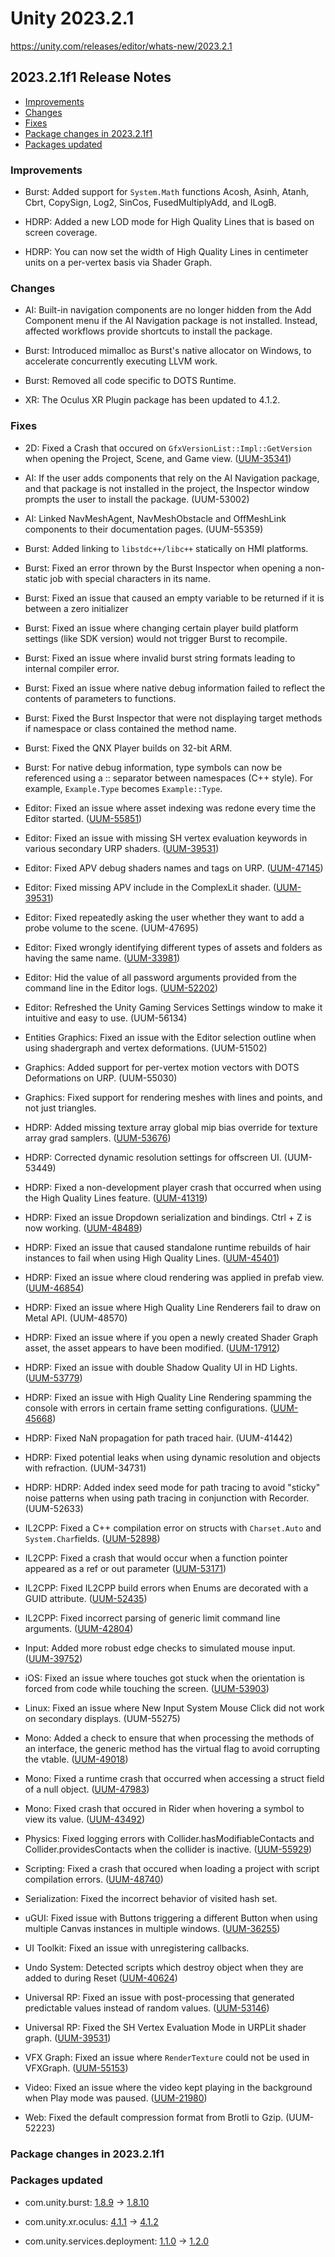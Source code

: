# Unity 2023.2.1

https://unity.com/releases/editor/whats-new/2023.2.1

## 2023.2.1f1 Release Notes

- [Improvements](#improvements)
- [Changes](#changes)
- [Fixes](#fixes)
- [Package changes in 2023.2.1f1](#package-changes-in-202321f1)
- [Packages updated](#packages-updated)


### Improvements

*   Burst: Added support for `System.Math` functions Acosh, Asinh, Atanh, Cbrt, CopySign, Log2, SinCos, FusedMultiplyAdd, and ILogB.
    
*   HDRP: Added a new LOD mode for High Quality Lines that is based on screen coverage.
    
*   HDRP: You can now set the width of High Quality Lines in centimeter units on a per-vertex basis via Shader Graph.
    

### Changes

*   AI: Built-in navigation components are no longer hidden from the Add Component menu if the AI Navigation package is not installed. Instead, affected workflows provide shortcuts to install the package.
    
*   Burst: Introduced mimalloc as Burst's native allocator on Windows, to accelerate concurrently executing LLVM work.
    
*   Burst: Removed all code specific to DOTS Runtime.
    
*   XR: The Oculus XR Plugin package has been updated to 4.1.2.
    

### Fixes

*   2D: Fixed a Crash that occured on `GfxVersionList::Impl::GetVersion` when opening the Project, Scene, and Game view. ([UUM-35341](https://issuetracker.unity3d.com/issues/crash-on-gfxversionlist-impl-getversion-when-opening-project-slash-scene-slash-game-view))
    
*   AI: If the user adds components that rely on the AI Navigation package, and that package is not installed in the project, the Inspector window prompts the user to install the package. (UUM-53002)
    
*   AI: Linked NavMeshAgent, NavMeshObstacle and OffMeshLink components to their documentation pages. (UUM-55359)
    
*   Burst: Added linking to `libstdc++/libc++` statically on HMI platforms.
    
*   Burst: Fixed an error thrown by the Burst Inspector when opening a non-static job with special characters in its name.
    
*   Burst: Fixed an issue that caused an empty variable to be returned if it is between a zero initializer
    
*   Burst: Fixed an issue where changing certain player build platform settings (like SDK version) would not trigger Burst to recompile.
    
*   Burst: Fixed an issue where invalid burst string formats leading to internal compiler error.
    
*   Burst: Fixed an issue where native debug information failed to reflect the contents of parameters to functions.
    
*   Burst: Fixed the Burst Inspector that were not displaying target methods if namespace or class contained the method name.
    
*   Burst: Fixed the QNX Player builds on 32-bit ARM.
    
*   Burst: For native debug information, type symbols can now be referenced using a :: separator between namespaces (C++ style). For example, `Example.Type` becomes `Example::Type`.
    
*   Editor: Fixed an issue where asset indexing was redone every time the Editor started. ([UUM-55851](https://issuetracker.unity3d.com/issues/search-indexing-restart-each-time-you-start-unity))
    
*   Editor: Fixed an issue with missing SH vertex evaluation keywords in various secondary URP shaders. ([UUM-39531](https://issuetracker.unity3d.com/issues/urp-apv-per-vertex-probe-sampling-doesnt-work-on-shadergraphs))
    
*   Editor: Fixed APV debug shaders names and tags on URP. ([UUM-47145](https://issuetracker.unity3d.com/issues/shaders-probevolumesamplingdebug-and-probevolumeoffsetdebug-are-incorrectly-named-on-urp))
    
*   Editor: Fixed missing APV include in the ComplexLit shader. ([UUM-39531](https://issuetracker.unity3d.com/issues/urp-apv-per-vertex-probe-sampling-doesnt-work-on-shadergraphs))
    
*   Editor: Fixed repeatedly asking the user whether they want to add a probe volume to the scene. (UUM-47695)
    
*   Editor: Fixed wrongly identifying different types of assets and folders as having the same name. ([UUM-33981](https://issuetracker.unity3d.com/issues/moving-an-asset-with-same-name-as-a-folder-in-the-destination-causes-naming-conflict))
    
*   Editor: Hid the value of all password arguments provided from the command line in the Editor logs. ([UUM-52202](https://issuetracker.unity3d.com/issues/vcs-p4-vcperforcepassword-argument-value-is-not-being-hidden-when-unity-is-launched-through-command-line-interface))
    
*   Editor: Refreshed the Unity Gaming Services Settings window to make it intuitive and easy to use. (UUM-56134)
    
*   Entities Graphics: Fixed an issue with the Editor selection outline when using shadergraph and vertex deformations. (UUM-51502)
    
*   Graphics: Added support for per-vertex motion vectors with DOTS Deformations on URP. (UUM-55030)
    
*   Graphics: Fixed support for rendering meshes with lines and points, and not just triangles.
    
*   HDRP: Added missing texture array global mip bias override for texture array grad samplers. ([UUM-53676](https://issuetracker.unity3d.com/issues/hdrp-is-missing-a-mipmap-bias-override-for-sample-texture2d-array-grad))
    
*   HDRP: Corrected dynamic resolution settings for offscreen UI. (UUM-53449)
    
*   HDRP: Fixed a non-development player crash that occurred when using the High Quality Lines feature. ([UUM-41319](https://issuetracker.unity3d.com/issues/player-crashes-on-sharedobject-gfxdeviceasynccommand-arg-1-sharedobjectfactorygfxdeviceasynccommand-arg-release-when-it-runs-out-of-memory))
    
*   HDRP: Fixed an issue Dropdown serialization and bindings. Ctrl + Z is now working. ([UUM-48489](https://issuetracker.unity3d.com/issues/hdrp-color-checker-tool-undo-does-not-work-with-the-palette-type-dropdown))
    
*   HDRP: Fixed an issue that caused standalone runtime rebuilds of hair instances to fail when using High Quality Lines. ([UUM-45401](https://issuetracker.unity3d.com/issues/cant-rebuild-hair-using-hair-system-in-the-player))
    
*   HDRP: Fixed an issue where cloud rendering was applied in prefab view. ([UUM-46854](https://issuetracker.unity3d.com/issues/scene-view-prefab-mode-context-overlay-in-scene-view-doesnt-cover-volumetric-clouds))
    
*   HDRP: Fixed an issue where High Quality Line Renderers fail to draw on Metal API. (UUM-48570)
    
*   HDRP: Fixed an issue where if you open a newly created Shader Graph asset, the asset appears to have been modified. ([UUM-17912](https://issuetracker.unity3d.com/issues/shadergraphs-get-checked-out-in-perforce-every-time-they-get-reimported))
    
*   HDRP: Fixed an issue with double Shadow Quality UI in HD Lights. ([UUM-53779](https://issuetracker.unity3d.com/issues/hdrp-double-shadow-filtering-settings))
    
*   HDRP: Fixed an issue with High Quality Line Rendering spamming the console with errors in certain frame setting configurations. ([UUM-45668](https://issuetracker.unity3d.com/issues/compute-shader-stagerasterfine-exception-is-thrown-when-hdrp-high-quality-line-renderer-is-used))
    
*   HDRP: Fixed NaN propagation for path traced hair. (UUM-41442)
    
*   HDRP: Fixed potential leaks when using dynamic resolution and objects with refraction. (UUM-34731)
    
*   HDRP: HDRP: Added index seed mode for path tracing to avoid "sticky" noise patterns when using path tracing in conjunction with Recorder. (UUM-52633)
    
*   IL2CPP: Fixed a C++ compilation error on structs with `Charset.Auto` and `System.Char`fields. ([UUM-52898](https://issuetracker.unity3d.com/issues/structure-with-charset-dot-auto-prevents-project-build-when-il2cpp-is-selected))
    
*   IL2CPP: Fixed a crash that would occur when a function pointer appeared as a ref or out parameter ([UUM-53171](https://issuetracker.unity3d.com/issues/system-dot-invalidoperationexception-sequence-contains-no-matching-element-is-thrown-ehn-building-with-il2cpp))
    
*   IL2CPP: Fixed IL2CPP build errors when Enums are decorated with a GUID attribute. ([UUM-52435](https://issuetracker.unity3d.com/issues/il2cpp-build-fails-when-enums-are-decorated-with-a-guid-attribute))
    
*   IL2CPP: Fixed incorrect parsing of generic limit command line arguments. ([UUM-42804](https://issuetracker.unity3d.com/issues/il2cpp-unresolved-externals-when-referencing-unity-iap-configurationbuilder-dot-instance-on-uwp))
    
*   Input: Added more robust edge checks to simulated mouse input. ([UUM-39752](https://issuetracker.unity3d.com/issues/macos-input-dot-getmousebuttondown-gets-set-to-true-when-pressing-and-when-releasing-the-mouse-button-in-the-device-simulator-view-if-targetframerate-is-set-in-the-script))
    
*   iOS: Fixed an issue where touches got stuck when the orientation is forced from code while touching the screen. ([UUM-53903](https://issuetracker.unity3d.com/issues/ios-input-system-enhancedtouch-touches-persist-when-released-after-tapping-and-holding-and-then-changing-screen-dot-orientation))
    
*   Linux: Fixed an issue where New Input System Mouse Click did not work on secondary displays. (UUM-55275)
    
*   Mono: Added a check to ensure that when processing the methods of an interface, the generic method has the virtual flag to avoid corrupting the vtable. ([UUM-49018](https://issuetracker.unity3d.com/issues/function-table-corrupts-when-using-generic-static-interface-method))
    
*   Mono: Fixed a runtime crash that occurred when accessing a struct field of a null object. ([UUM-47983](https://issuetracker.unity3d.com/issues/crash-on-system-dot-buffer-internalmemcpy-when-physics-are-updated))
    
*   Mono: Fixed crash that occured in Rider when hovering a symbol to view its value. ([UUM-43492](https://issuetracker.unity3d.com/issues/crash-on-raiseexception-when-hovering-over-code-post-breakpoint-trigger-in-debug-mode))
    
*   Physics: Fixed logging errors with Collider.hasModifiableContacts and Collider.providesContacts when the collider is inactive. ([UUM-55929](https://issuetracker.unity3d.com/issues/collider-dot-hasmodifiablecontacts-and-collider-dot-providescontacts-setters-out-too-early-when-the-physx-shape-is-null))
    
*   Scripting: Fixed a crash that occured when loading a project with script compilation errors. ([UUM-48740](https://issuetracker.unity3d.com/issues/crash-on-mono-object-get-virtual-method-when-opening-a-project))
    
*   Serialization: Fixed the incorrect behavior of visited hash set.
    
*   uGUI: Fixed issue with Buttons triggering a different Button when using multiple Canvas instances in multiple windows. ([UUM-36255](https://issuetracker.unity3d.com/issues/button-triggers-another-button-when-multiple-canvases-are-used-in-multiple-windows))
    
*   UI Toolkit: Fixed an issue with unregistering callbacks.
    
*   Undo System: Detected scripts which destroy object when they are added to during Reset ([UUM-40624](https://issuetracker.unity3d.com/issues/crash-on-undomanager-registerundo-when-attaching-a-script-with-monobehaviour-dot-reset-function-that-changes-the-gameobjects-properties))
    
*   Universal RP: Fixed an issue with post-processing that generated predictable values instead of random values. ([UUM-53146](https://issuetracker.unity3d.com/issues/random-dot-range-returns-predictable-values-when-used-in-an-urp-project))
    
*   Universal RP: Fixed the SH Vertex Evaluation Mode in URPLit shader graph. ([UUM-39531](https://issuetracker.unity3d.com/issues/urp-apv-per-vertex-probe-sampling-doesnt-work-on-shadergraphs))
    
*   VFX Graph: Fixed an issue where `RenderTexture` could not be used in VFXGraph. ([UUM-55153](https://issuetracker.unity3d.com/issues/vfx-cannot-sample-rendertexture-anymore))
    
*   Video: Fixed an issue where the video kept playing in the background when Play mode was paused. ([UUM-21980](https://issuetracker.unity3d.com/issues/the-video-keeps-playing-in-the-background-when-play-mode-is-paused))
    
*   Web: Fixed the default compression format from Brotli to Gzip. (UUM-52223)
    

### Package changes in 2023.2.1f1

### Packages updated

*   com.unity.burst: [1.8.9](https://docs.unity3d.com/Packages/com.unity.burst@1.8//changelog/CHANGELOG.html) &#x2192; [1.8.10](https://docs.unity3d.com/Packages/com.unity.burst@1.8//changelog/CHANGELOG.html)
    
*   com.unity.xr.oculus: [4.1.1](https://docs.unity3d.com/Packages/com.unity.xr.oculus@4.1//changelog/CHANGELOG.html) &#x2192; [4.1.2](https://docs.unity3d.com/Packages/com.unity.xr.oculus@4.1//changelog/CHANGELOG.html)
    
*   com.unity.services.deployment: [1.1.0](https://docs.unity3d.com/Packages/com.unity.services.deployment@1.1//changelog/CHANGELOG.html) &#x2192; [1.2.0](https://docs.unity3d.com/Packages/com.unity.services.deployment@1.2//changelog/CHANGELOG.html)